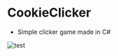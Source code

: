 # CookieClicker

- Simple clicker game made in C#

![test](https://raw.githubusercontent.com/GregoireDuhem/CookieClicker/main/Assets/Enregistrement%20de%20l’écran%202022-04-06%20à%2021.19.23.gif)
